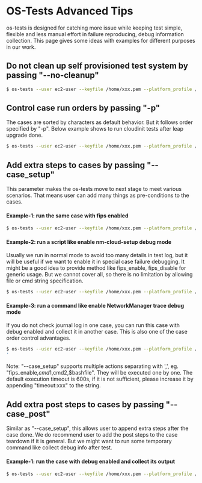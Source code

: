 # OS-Tests Advanced Tips

os-tests is designed for catching more issue while keeping test simple, flexible and less manual effort in failure reproducing, debug information collection. This page gives some ideas with examples for different purposes in our work.

## Do not clean up self provisioned test system by passing "--no-cleanup"

```bash
$ os-tests --user ec2-user --keyfile /home/xxx.pem --platform_profile /home/aws.yaml -p test_check_journalctl_fail --no-cleanup
```

## Control case run orders by passing "-p"

The cases are sorted by characters as default behavior. But it follows order specified by "-p".
Below example shows to run cloudinit tests after leap upgrade done.
```bash
$ os-tests --user ec2-user --keyfile /home/xxx.pem --platform_profile /home/aws.yaml -p test_leapp_upgrade_rhui,cloudinit
```

## Add extra steps to cases by passing "--case_setup"

This parameter makes the os-tests move to next stage to meet various scenarios. That means user can add many things as pre-conditions to the cases.
#### Example-1: run the same case with fips enabled
```bash
$ os-tests --user ec2-user --keyfile /home/xxx.pem --platform_profile /home/aws.yaml -p ltp  --case_setup fips_enable
```

#### Example-2: run a script like enable nm-cloud-setup debug mode

Usually we run in normal mode to avoid too many details in test log, but it will be useful if we want to enable it in special case failure debugging.
It might be a good idea to provide method like fips_enable, fips_disable for generic usage. But we cannot cover all, so there is no limitation by allowing file or cmd string specification.
```bash
$ os-tests --user ec2-user --keyfile /home/xxx.pem --platform_profile /home/aws.yaml -p test_second_ip_hotplug  --case_setup /usr/local/lib/python3.6/site-packages/os_tests/utils/debug_nm_cloud_setup.sh
```

#### Example-3: run a command like enable NetworkManager trace debug mode

If you do not check journal log in one case, you can run this case with debug enabled and collect it in another case. This is also one of the case order control advantages. 
```bash
$ os-tests --user ec2-user --keyfile /home/xxx.pem --platform_profile /home/aws.yaml -p test_network_device_hotplug,test_check_journalctl_fail  --case_setup 'sudo nmcli general logging level TRACE domains ALL
'
```

Note: "--case_setup" supports multiple actions separating with ',', eg. "fips_enable,$cmd1,$cmd2,$bashfile". They will be executed one by one.
The default execution timeout is 600s, if it is not sufficient, please increase it by appending "timeout:xxx" to the string.

## Add extra post steps to cases by passing "--case_post"

Similar as "--case_setup", this allows user to append extra steps after the case done. We do recommend user to add the post steps to the case teardown if it is general. But we might want to run some temporary command like collect debug info after test.

#### Example-1: run the case with debug enabled and collect its output
```bash
$ os-tests --user ec2-user --keyfile /home/xxx.pem --platform_profile /home/aws.yaml -p test_network_device_hotplug  --case_setup 'sudo nmcli general logging level TRACE domains ALL' --case_post "journalctl -u NetworkManager"
```